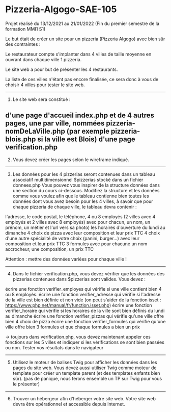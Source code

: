 # Pizzeria-Algogo-SAE-105

Projet réalisé du 13/12/2021 au 21/01/2022 (Fin du premier semestre de la formation  MMI1 S1)

Le but était de créer un site pour un pizzeria (Pizzeria Algogo) avec bien sûr des contraintes :


Le restaurateur compte s'implanter dans 4 villes de taille moyenne en ouvrant dans chaque ville 1 pizzeria.

Le site web a pour but de présenter les 4 restaurants.

La liste de ces villes n'étant pas encore finalisée, ce sera donc à vous de choisir 4 villes pour tester le site web. 


---------------------------------------------------------

1) Le site web sera constitué :

d'une page d'accueil index.php
et de 4 autres pages, une par ville, nommées pizzeria-nomDeLaVille.php
(par exemple pizzeria-blois.php si la ville est Blois)
d'une page verification.php
---------------------------------------------------------

2) Vous devez créer les pages selon le wireframe indiqué.

---------------------------------------------------------

3) Les données pour les 4 pizzerias seront contenues dans un tableau associatif multidimensionnel $pizzerias stocké dans un fichier donnees.php
    Vous pouvez vous inspirer de la structure données dans une section du cours ci-dessous.
    Modifiez la structure et les données comme vous voulez afin que le tableau contienne bien toutes les données dont vous avez besoin pour les 4 villes, à savoir que
    pour chaque pizzeria de chaque ville, le tableau devra contenir :

 l'adresse, le code postal, le téléphone,
4 ou 8 employés (2 villes avec 4 employés et 2 villes avec 8 employés) avec pour chacun, un nom, un prénom, un métier et l'url vers sa photo)
les horaires d'ouverture du lundi au dimanche
4 choix de pizza avec leur composition et leur prix TTC
4 choix d'une autre spécialité de votre choix (panini, burger...) avec leur composition et leur prix TTC
3 formules avec pour chacune un nom accrocheur, une composition, un prix TTC

Attention : mettre des données variées pour chaque ville !

---------------------------------------------------------

4) Dans le fichier verification.php, vous devez vérifier que les données des pizzerias contenues dans $pizzerias sont valides.
   Vous devez :

écrire une fonction verifier_employes qui vérifie si une ville contient bien 4 ou 8 employés.
écrire une fonction verifier_adresse qui vérifie si l'adresse de la ville est bien définie et non vide
(on peut s'aider de la fonction isset : https://www.php.net/manual/fr/function.isset.php)
écrire une fonction verifier_horaire qui vérifie si les horaires de la ville sont bien définis du lundi au dimanche
écrire une fonction verifier_pizzas qui vérifie qu'une ville offre bien 4 choix de pizza
écrire une fonction verifier_formules qui vérifie qu'une ville offre bien 3 formules et que chaque formules a bien un prix

-> toujours dans verification.php, vous devez maintenant appeler ces fonctions sur les 5 villes et indiquer si les vérifications se sont bien passées ou non.
    Tester vos résultats dans le navigateur

---------------------------------------------------------

5) Utilisez le moteur de balises Twig pour afficher les données dans les pages du site web.
Vous devez aussi utiliser Twig comme moteur de template pour créer un template parent (et des templates enfants bien sûr).
(pas de panique, nous ferons ensemble un TP sur Twig pour vous le présenter) 

---------------------------------------------------------

6) Trouver un hébergeur  afin d'héberger votre site web.
    Votre site web devra être opérationnel et accessible depuis Internet.
